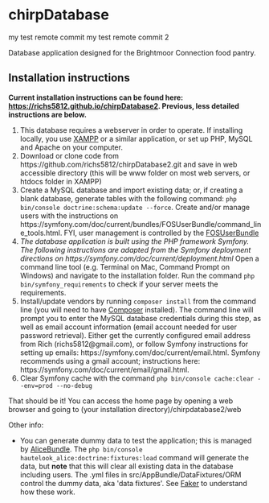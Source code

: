 chirpDatabase
=============

my test remote commit
my test remote commit 2

Database application designed for the Brightmoor Connection food pantry.

<h2>Installation instructions</h2>
<p><strong>Current installation instructions can be found here: <a href="https://richs5812.github.io/chirpDatabase2/">https://richs5812.github.io/chirpDatabase2</a>. Previous, less detailed instructions are below.</strong></p>


<ol>
	<li>This database requires a webserver in order to operate. If installing locally, you use <a href="https://www.apachefriends.org/index.html">XAMPP</a> or a similar application, or set up PHP, MySQL and Apache on your computer.</li>
	<li>Download or clone code from https://github.com/richs5812/chirpDatabase2.git and save in web accessible directory (this will be www folder on most web servers, or htdocs folder in XAMPP)</li>
	<li>Create a MySQL database and import existing data; or, if creating a blank database, generate tables with the following command: <code>php bin/console doctrine:schema:update --force</code>. Create and/or manage users with the instructions on https://symfony.com/doc/current/bundles/FOSUserBundle/command_line_tools.html. FYI, user management is controlled by the <a href="https://symfony.com/doc/current/bundles/FOSUserBundle/index.html">FOSUserBundle</a></li>
	<li><em>The database application is built using the PHP framework Symfony. The following instructions are adapted from the Symfony deployment directions on https://symfony.com/doc/current/deployment.html</em> Open a command line tool (e.g. Terminal on Mac, Command Prompt on Windows) and navigate to the installation folder. Run the command <code>php bin/symfony_requirements</code> to check if your server meets the requirements.</li>
	<li>Install/update vendors by running <code>composer install</code> from the command line (you will need to have <a href="https://getcomposer.org/">Composer</a> installed). The command line will prompt you to enter the MySQL database credentials during this step, as well as email account information (email account needed for user password retrieval). Either get the currently configured email address from Rich (richs5812@gmail.com), or follow Symfony instructions for setting up emails: https://symfony.com/doc/current/email.html. Symfony recommends using a gmail account; instructions here: https://symfony.com/doc/current/email/gmail.html.</li>
	<li>Clear Symfony cache with the command <code>php bin/console cache:clear --env=prod --no-debug</code></li>
</ol>

That should be it! You can access the home page by opening a web browser and going to (your installation directory)/chirpdatabase2/web

Other info:

<ul>
	<li>You can generate dummy data to test the application; this is managed by <a href="https://github.com/hautelook/AliceBundle#documentation">AliceBundle</a>. The <code>php bin/console hautelook_alice:doctrine:fixtures:load</code> command will generate the data, but <strong>note</strong> that this will clear all existing data in the database including users. The .yml files in src/AppBundle/DataFixtures/ORM control the dummy data, aka 'data fixtures'. See <a href="https://github.com/fzaninotto/Faker">Faker</a> to understand how these work.</li>
</ul>
